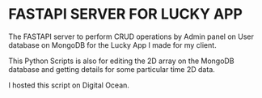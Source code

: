 
# FASTAPI SERVER FOR LUCKY APP

The FASTAPI server to perform CRUD operations by Admin panel on User database on MongoDB for the Lucky App I made for my client.

This Python Scripts is also for editing the 2D array on the MongoDB database and getting details for some particular time 2D data.

I hosted this script on Digital Ocean.


